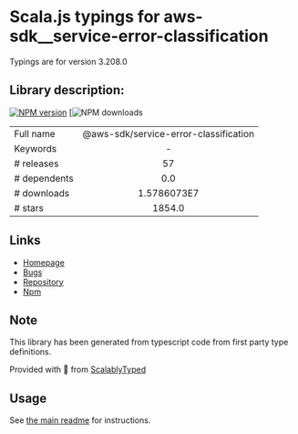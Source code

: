 
# Scala.js typings for aws-sdk__service-error-classification

Typings are for version 3.208.0

## Library description:
[![NPM version](https://img.shields.io/npm/v/@aws-sdk/service-error-classification/latest.svg)](https://www.npmjs.com/package/@aws-sdk/service-error-classification) [![NPM downloads](https://img.shields.io/npm/dm/@aws-sdk/service-error-classification.svg)

|                    |                 |
| ------------------ | :-------------: |
| Full name          | @aws-sdk/service-error-classification |
| Keywords           | - |
| # releases         | 57 |
| # dependents       | 0.0 |
| # downloads        | 1.5786073E7 |
| # stars            | 1854.0 |

## Links
- [Homepage](https://github.com/aws/aws-sdk-js-v3/tree/main/packages/service-error-classification)
- [Bugs](https://github.com/aws/aws-sdk-js-v3/issues)
- [Repository](https://github.com/aws/aws-sdk-js-v3)
- [Npm](https://www.npmjs.com/package/%40aws-sdk%2Fservice-error-classification)
    


## Note
This library has been generated from typescript code from first party type definitions.

Provided with :purple_heart: from [ScalablyTyped](https://github.com/oyvindberg/ScalablyTyped)

## Usage
See [the main readme](../../readme.md) for instructions.


